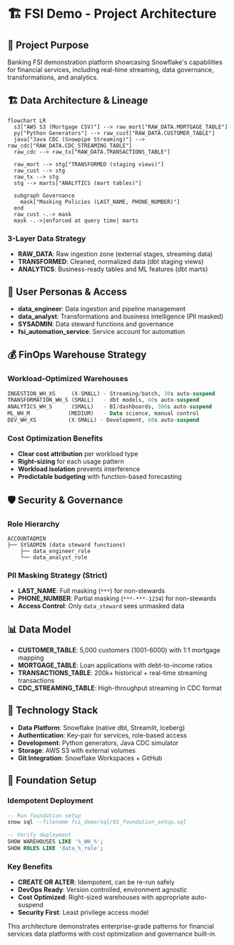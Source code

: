 # 🏗️ FSI Demo - Project Architecture

## 🏦 Project Purpose
Banking FSI demonstration platform showcasing Snowflake's capabilities for financial services, including real-time streaming, data governance, transformations, and analytics.

## 🏗️ Data Architecture & Lineage
```mermaid
flowchart LR
  s3["AWS S3 (Mortgage CSV)"] --> raw_mort["RAW_DATA.MORTGAGE_TABLE"]
  py["Python Generators"] --> raw_cust["RAW_DATA.CUSTOMER_TABLE"]
  java["Java CDC (Snowpipe Streaming)"] --> raw_cdc["RAW_DATA.CDC_STREAMING_TABLE"]
  raw_cdc --> raw_tx["RAW_DATA.TRANSACTIONS_TABLE"]

  raw_mort --> stg["TRANSFORMED (staging views)"]
  raw_cust --> stg
  raw_tx --> stg
  stg --> marts["ANALYTICS (mart tables)"]

  subgraph Governance
    mask["Masking Policies (LAST_NAME, PHONE_NUMBER)"]
  end
  raw_cust -.-> mask
  mask -.->|enforced at query time| marts
```

### 3-Layer Data Strategy
- **RAW_DATA**: Raw ingestion zone (external stages, streaming data)
- **TRANSFORMED**: Cleaned, normalized data (dbt staging views)  
- **ANALYTICS**: Business-ready tables and ML features (dbt marts)

## 👥 User Personas & Access
- **data_engineer**: Data ingestion and pipeline management
- **data_analyst**: Transformations and business intelligence (PII masked)
- **SYSADMIN**: Data steward functions and governance
- **fsi_automation_service**: Service account for automation

## 💰 FinOps Warehouse Strategy

### Workload-Optimized Warehouses
```sql
INGESTION_WH_XS     (X-SMALL) - Streaming/batch, 30s auto-suspend
TRANSFORMATION_WH_S (SMALL)   - dbt models, 60s auto-suspend  
ANALYTICS_WH_S      (SMALL)   - BI/dashboards, 300s auto-suspend
ML_WH_M            (MEDIUM)   - Data science, manual control
DEV_WH_XS          (X-SMALL) - Development, 60s auto-suspend
```

### Cost Optimization Benefits
- **Clear cost attribution** per workload type
- **Right-sizing** for each usage pattern
- **Workload isolation** prevents interference
- **Predictable budgeting** with function-based forecasting

## 🛡️ Security & Governance

### Role Hierarchy
```
ACCOUNTADMIN
├── SYSADMIN (data steward functions)
    ├── data_engineer_role
    └── data_analyst_role
```

### PII Masking Strategy (Strict)
- **LAST_NAME**: Full masking (`***`) for non-stewards
- **PHONE_NUMBER**: Partial masking (`***-***-1234`) for non-stewards
- **Access Control**: Only `data_steward` sees unmasked data

## 📊 Data Model
- **CUSTOMER_TABLE**: 5,000 customers (1001-6000) with 1:1 mortgage mapping
- **MORTGAGE_TABLE**: Loan applications with debt-to-income ratios
- **TRANSACTIONS_TABLE**: 200k+ historical + real-time streaming transactions
- **CDC_STREAMING_TABLE**: High-throughput streaming in CDC format

## 🔧 Technology Stack
- **Data Platform**: Snowflake (native dbt, Streamlit, Iceberg)
- **Authentication**: Key-pair for services, role-based access
- **Development**: Python generators, Java CDC simulator
- **Storage**: AWS S3 with external volumes
- **Git Integration**: Snowflake Workspaces + GitHub

## 🚀 Foundation Setup

### Idempotent Deployment
```sql
-- Run foundation setup
snow sql --filename fsi_demo/sql/01_foundation_setup.sql

-- Verify deployment
SHOW WAREHOUSES LIKE '%_WH_%';
SHOW ROLES LIKE 'data_%_role';
```

### Key Benefits
- **CREATE OR ALTER**: Idempotent, can be re-run safely
- **DevOps Ready**: Version controlled, environment agnostic
- **Cost Optimized**: Right-sized warehouses with appropriate auto-suspend
- **Security First**: Least privilege access model

This architecture demonstrates enterprise-grade patterns for financial services data platforms with cost optimization and governance built-in.
